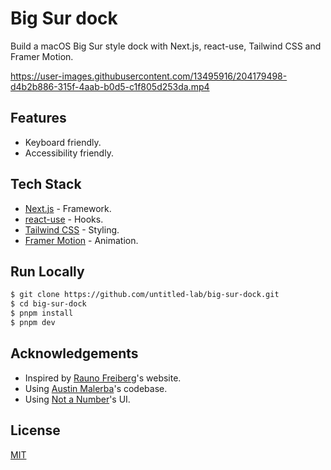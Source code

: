 # Big Sur dock

Build a macOS Big Sur style dock with Next.js, react-use, Tailwind CSS and Framer Motion.

https://user-images.githubusercontent.com/13495916/204179498-d4b2b886-315f-4aab-b0d5-c1f805d253da.mp4

## Features

- Keyboard friendly.
- Accessibility friendly.

## Tech Stack

- [Next.js](https://nextjs.org/) - Framework.
- [react-use](https://github.com/streamich/react-use) - Hooks.
- [Tailwind CSS](https://tailwindcss.com/) - Styling.
- [Framer Motion](https://www.framer.com/motion/) - Animation.

## Run Locally

```bash
$ git clone https://github.com/untitled-lab/big-sur-dock.git
$ cd big-sur-dock
$ pnpm install
$ pnpm dev
```

## Acknowledgements

- Inspired by [Rauno Freiberg](https://twitter.com/raunofreiberg)'s website.
- Using [Austin Malerba](https://twitter.com/austin_malerba/status/1556678271374397440)'s codebase.
- Using [Not a Number](https://www.nan.fyi/)'s UI.

## License

[MIT](https://choosealicense.com/licenses/mit/)
